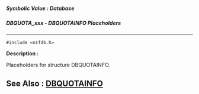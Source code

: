 ##### Symbolic Value : Database
##### DBQUOTA_xxx - DBQUOTAINFO Placeholders
---
```
#include <nsfdb.h>
```
**Description :**

Placeholders for structure DBQUOTAINFO.

**See Also :**
[DBQUOTAINFO](/domino-c-api-docs/reference/Data/DBQUOTAINFO)
---
